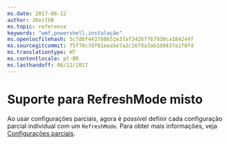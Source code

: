 ```yaml
---
ms.date: 2017-06-12
author: JKeithB
ms.topic: reference
keywords: "wmf,powershell,instalação"
ms.openlocfilehash: 5c7d0f443708651e37af3426f767930ca184244f
ms.sourcegitcommit: 75f70c7df01eea5e7a2c16f9a3ab1dd437a1f8fd
ms.translationtype: HT
ms.contentlocale: pt-BR
ms.lasthandoff: 06/12/2017
---
```

<a id="support-for-mixed-refreshmode" class="xliff"></a>
# Suporte para RefreshMode misto

Ao usar configurações parciais, agora é possível definir cada configuração parcial individual com um `RefreshMode`. Para obter mais informações, veja [Configurações parciais](https://msdn.microsoft.com/powershell/dsc/partialconfigs).

